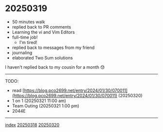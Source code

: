 <head><meta name="viewport" content="width=device-width, initial-scale=1.0, user-scalable=yes" /><meta charset="UTF-8"></head>

# 20250319

- 50 minutes walk
- replied back to PR comments
- Learning the vi and Vim Editors
- full-time job!
	- I'm tired!
- replied back to messages from my friend
- journaling
- elaborated Two Sum solutions

I haven't replied back to my cousin for a month :sweat:

---

TODO:

- read [https://blog.pco2699.net/entry/2024/01/30/070011](https://blog.pco2699.net/entry/2024/01/30/070011) (20250320)
- 1 on 1 (20250321 11:00 am)
- Team Outing (20250321 1:00 pm)
- 2044E

---

[index](../../index.html)
[20250318](20250318.html)
[20250320](20250320.html)
